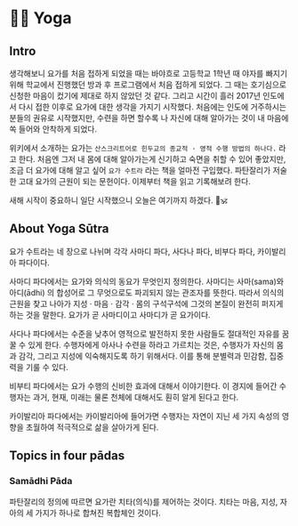 # 🧘‍♂️ Yoga

## Intro

생각해보니 요가를 처음 접하게 되었을 때는 바야흐로 고등학교 1학년 때 야자를 빠지기 위해 학교에서 진행했던 방과 후 프로그램에서 처음 접하게 되었다. 그 때는 호기심으로 신청한 마음이 컸기에 제대로 하지 않았던 것 같다. 그리고 시간이 흘러 2017년 인도에서 다시 접한 이후로 요가에 대한 생각을 가지기 시작했다. 처음에는 인도에 거주하시는 분들의 권유로 시작했지만, 수련을 하면 할수록 나 자신에 대해 알아가는 것이 내 마음에 쏙 들어와 안착하게 되었다.

위키에서 소개하는 요가는 `산스크리트어로 힌두교의 종교적 · 영적 수행 방법의 하나다.` 라고 한다. 처음엔 그저 내 몸에 대해 알아가는게 신기하고 숙면을 취할 수 있어 좋았지만, 조금 더 요가에 대해 알고 싶어 `요가 수트라` 라는 책을 얼마전 구입했다. 파탄잘리가 저술한 고대 요가의 근원이 되는 문헌이다. 이제부터 책을 읽고 기록해보려 한다.

새해 시작이 중요하니 일단 시작했으니 오늘은 여기까지 하겠다. 🙏🕉

## About Yoga Sūtra

요가 수트라는 네 장으로 나뉘며 각각 사마디 파다, 사다나 파다, 비부다 파다, 카이발리아 파다이다.

사마디 파다에서는 요가와 의식의 동요가 무엇인지 정의한다. 사마디는 사마(sama)와 아디(ādhi) 의 합성어로 그 무엇으로도 파괴되지 않는 관조자를 뜻한다. 따라서 의식의 근원을 찾고 나아가 지성 · 마음 · 감각 · 몸의 구석구석에 그것의 본질이 완전히 퍼지게 하는 것을 말한다. 요가가 곧 사마디이고 사마디가 곧 요가이다.

사다나 파다에서는 수준을 낮추어 영적으로 발전하지 못한 사람들도 절대적인 자유를 꿈꿀 수 있게 한다. 수행자에게 아사나 수련을 하라고 가르치는 것은, 수행자가 자신의 몸과 감각, 그리고 지성에 익숙해지도록 하기 위해서다. 이를 통해 분별력과 민감함, 집중력을 기룰 수 있다.

비부티 파다에서는 요가 수행의 신비한 효과에 대해서 이야기한다. 이 경지에 들어간 수행자는 과거, 현재, 미래는 물론 천체에 대해서도 훤히 알게 된다고 한다.

카이발리아 파다에서는 카이발리아에 들어가면 수행자는 자연이 지닌 세 가지 속성의 영향을 초월하여 적극적으로 삶을 살아가게 된다. 

## Topics in four pādas

### Samādhi Pāda

파탄잘리의 정의에 따르면 요가란 치타(의식)를 제어하는 것이다. 치타는 마음, 지성, 자아의 세 가지가 하나로 합쳐진 복합체인 것이다.